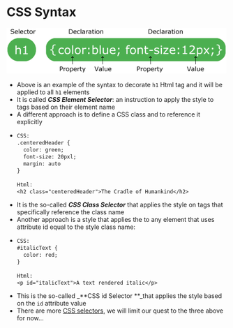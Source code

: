 # CSS Syntax

[![](/assets/css-syntax.gif)](https://www.w3schools.com/whatis/whatis_css.asp)

* Above is an example of the syntax to decorate `h1` Html tag and it will be applied to all `h1` elements
* It is called _**CSS Element Selector**_: an instruction to apply the style to tags based on their element name
* A different approach is to define a CSS class and to reference it explicitly
* ```
  CSS:
  .centeredHeader {
    color: green;
    font-size: 20pxl;
    margin: auto
  }

  Html:
  <h2 class="centeredHeader">The Cradle of Humankind</h2>
  ```
* It is the so-called _**CSS Class Selector**_ that applies the style on tags that specifically reference the class name
* Another approach is a style that applies the to any element that uses attribute id equal to the style class name:
* ```
  CSS:
  #italicText {
    color: red;
  }

  Html:
  <p id="italicText">A text rendered italic</p>
  ```
* This is the so-called _**CSS id Selector **_that applies the style based on the `id` attribute value
* There are more [CSS selectors](https://www.w3schools.com/css/css_selectors.asp), we will limit our quest to the three above for now...



